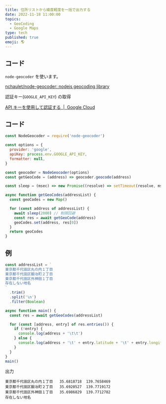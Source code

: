 ```yaml
---
title: 住所リストから緯度軽度を一括で出力する
date: 2022-11-18 11:00:00
topics:
  - GeoCoding
  - Google Maps
type: tech
published: true
emoji: 🌎
---
```


## コード

`node-geocoder` を使います。

[nchaulet/node\-geocoder: nodejs geocoding library](https://github.com/nchaulet/node-geocoder)

認証キー(`GOOGLE_API_KEY`) の取得

[API キーを使用して認証する  \|  Google Cloud](https://cloud.google.com/docs/authentication/api-keys?hl=ja)

## コード

```js
const NodeGeocoder = require('node-geocoder')

const options = {
  provider: 'google',
  apiKey: process.env.GOOGLE_API_KEY,
  formatter: null,
}

const geocoder = NodeGeocoder(options)
const getGeoCode = (address) => geocoder.geocode(address)

const sleep = (msec) => new Promise((resolve) => setTimeout(resolve, msec))

async function getGeoCodes(addressList) {
  const geoCodes = new Map()

  for (const address of addressList) {
    await sleep(2000) // 制限回避
    const res = await getGeoCode(address)
    geoCodes.set(address, res[0])
  }
  return geoCodes
}
```

## 例

```js
const addressList = `
東京都千代田区丸の内１丁目
東京都千代田区鍛冶町２丁目
東京都千代田区外神田１丁目
存在しない地名
`
  .trim()
  .split('\n')
  .filter(Boolean)

async function main() {
  const res = await getGeoCodes(addressList)

  for (const [address, entry] of res.entries()) {
    if (!entry) {
      console.log(address + '\t\t')
    } else {
      console.log(address + '\t' + entry.latitude + '\t' + entry.longitude)
    }
  }
}
main()
```

出力

<!-- prettier-ignore -->
<!-- prettier-ignore -->
```
東京都千代田区丸の内１丁目	35.6818718	139.7658469
東京都千代田区鍛冶町２丁目	35.6920527	139.7719172
東京都千代田区外神田１丁目	35.6986829	139.7712782
存在しない地名		
```

